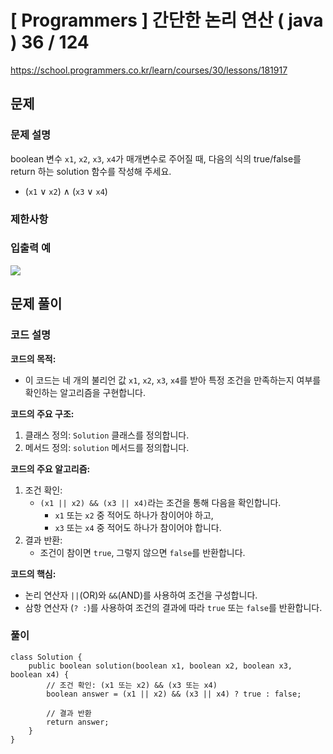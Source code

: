 # [ Programmers ] 간단한 논리 연산 ( java ) 36 / 124
https://school.programmers.co.kr/learn/courses/30/lessons/181917

## 문제 
### 문제 설명
boolean 변수 `x1`, `x2`, `x3`, `x4`가 매개변수로 주어질 때, 다음의 식의 true/false를 return 하는 solution 함수를 작성해 주세요.

- (`x1` ∨ `x2`) ∧ (`x3` ∨ `x4`)

### 제한사항

### 입출력 예
![](https://i.imgur.com/09RcBpB.png)

## 문제 풀이
### 코드 설명
**코드의 목적:**

- 이 코드는 네 개의 불리언 값 `x1`, `x2`, `x3`, `x4`를 받아 특정 조건을 만족하는지 여부를 확인하는 알고리즘을 구현합니다.

**코드의 주요 구조:**

1. 클래스 정의: `Solution` 클래스를 정의합니다.
2. 메서드 정의: `solution` 메서드를 정의합니다.

**코드의 주요 알고리즘:**

1. 조건 확인:
    - `(x1 || x2) && (x3 || x4)`라는 조건을 통해 다음을 확인합니다.
        - `x1` 또는 `x2` 중 적어도 하나가 참이어야 하고,
        - `x3` 또는 `x4` 중 적어도 하나가 참이어야 합니다.
2. 결과 반환:
    - 조건이 참이면 `true`, 그렇지 않으면 `false`를 반환합니다.

**코드의 핵심:**

- 논리 연산자 `||`(OR)와 `&&`(AND)를 사용하여 조건을 구성합니다.
- 삼항 연산자 (`? :`)를 사용하여 조건의 결과에 따라 `true` 또는 `false`를 반환합니다.

### 풀이
```
class Solution {
    public boolean solution(boolean x1, boolean x2, boolean x3, boolean x4) {
        // 조건 확인: (x1 또는 x2) && (x3 또는 x4)
        boolean answer = (x1 || x2) && (x3 || x4) ? true : false;

        // 결과 반환
        return answer;
    }
}

```